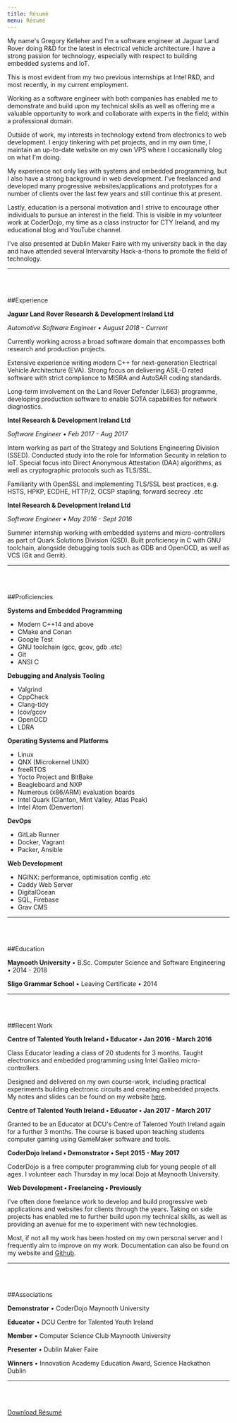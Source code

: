 ```yaml
---
title: Résumé
menu: Résumé
---
```


My name's Gregory Kelleher and I'm a software engineer at Jaguar Land Rover doing R&D for the latest in electrical vehicle architecture. I have a strong passion for technology, especially with respect to building embedded systems and IoT.

This is most evident from my two previous internships at Intel R&D, and most recently, in my current employment.

Working as a software engineer with both companies has enabled me to demonstrate and build upon my technical skills as well as offering me a valuable opportunity to work and collaborate with experts in the field; within a professional domain.

Outside of work, my interests in technology extend from electronics to web development. I enjoy tinkering with pet projects, and in my own time, I maintain an up-to-date website on my own VPS where I occasionally blog on what I'm doing.

My experience not only lies with systems and embedded programming, but I also have a strong background in web development. I've freelanced and developed many progressive websites/applications and prototypes for a number of clients over the last few years and still continue this at present.

Lastly, education is a personal motivation and I strive to encourage other individuals to pursue an interest in the field. This is visible in my volunteer work at CoderDojo, my time as a class instructor for CTY Ireland, and my educational blog and YouTube channel.

I've also presented at Dublin Maker Faire with my university back in the day and have attended several Intervarsity Hack-a-thons to promote the field of technology.

---
<br></br>

##Experience

**Jaguar Land Rover Research & Development Ireland Ltd** 

_Automotive Software Engineer • August 2018 - Current_

Currently working across a broad software domain that encompasses both research and production projects.

Extensive experience writing modern C++ for next-generation Electrical Vehicle Architecture (EVA). Strong focus on delivering ASIL-D rated software with strict compliance to MISRA and AutoSAR coding standards.

Long-term involvement on the Land Rover Defender (L663) programme, developing production software to enable SOTA capabilities for network diagnostics.


**Intel Research & Development Ireland Ltd**

_Software Engineer • Feb 2017 - Aug 2017_

Intern working as part of the Strategy and Solutions Engineering Division (SSED). Conducted study into the role for Information Security in relation to IoT. Special focus into Direct Anonymous Attestation (DAA) algorithms, as well as cryptographic protocols such as TLS/SSL.

Familiarity with OpenSSL and implementing TLS/SSL best practices, e.g. HSTS, HPKP, ECDHE, HTTP/2, OCSP stapling, forward secrecy .etc

**Intel Research & Development Ireland Ltd** 

_Software Engineer • May 2016 - Sept 2016_

Summer internship working with embedded systems and micro-controllers as part of Quark Solutions Division (QSD). Built proficiency in C with GNU toolchain, alongside debugging tools such as GDB and OpenOCD, as well as VCS (Git and Gerrit).

---
<br></br>

##Proficiencies

**Systems and Embedded Programming**

+ Modern C++14 and above
+ CMake and Conan
+ Google Test
+ GNU toolchain (gcc, gcov, gdb .etc)
+ Git
+ ANSI C

**Debugging and Analysis Tooling**

+ Valgrind
+ CppCheck
+ Clang-tidy
+ lcov/gcov
+ OpenOCD
+ LDRA

**Operating Systems and Platforms**

+ Linux
+ QNX (Microkernel UNIX)
+ freeRTOS
+ Yocto Project and BitBake
+ Beagleboard and NXP
+ Numerous (x86/ARM) evaluation boards
+ Intel Quark (Clanton, Mint Valley, Atlas Peak)
+ Intel Atom (Denverton)

**DevOps**

+ GitLab Runner
+ Docker, Vagrant
+ Packer, Ansible

**Web Development**

+ NGINX: performance, optimisation config .etc
+ Caddy Web Server
+ DigitalOcean
+ SQL, Firebase
+ Grav CMS

---
<br></br>

##Education

**Maynooth University** • B.Sc. Computer Science and Software Engineering • 2014 - 2018

**Sligo Grammar School** • Leaving Certificate • 2014 

---
<br></br>

##Recent Work

**Centre of Talented Youth Ireland • Educator • Jan 2016 - March 2016**

Class Educator leading a class of 20 students for 3 months. Taught electronics and embedded programming using Intel Galileo micro-controllers.

Designed and delivered on my own course-work, including practical experiments building electronic circuits and creating embedded projects. My notes and slides can be found on my website [here](https://gregorykelleher.com/gizmos_and_gadgets).

**Centre of Talented Youth Ireland • Educator • Jan 2017 - March 2017**

Granted to be an Educator at DCU's Centre of Talented Youth Ireland again for a further 3 months. The course is based upon teaching students computer gaming using GameMaker software and tools.

**CoderDojo Ireland • Demonstrator • Sept 2015 - May 2017**

CoderDojo is a free computer programming club for young people of all ages. I volunteer each Thursday in my local Dojo at Maynooth University.

**Web Development • Freelancing • Previously**

I've often done freelance work to develop and build progressive web applications and websites for clients through the years. Taking on side projects has enabled me to further build upon my technical skills, as well as providing an avenue for me to experiment with new technologies.

Most, if not all my work has been hosted on my own personal server and I frequently aim to improve on my work. Documentation can also be found on my website and [Github](https://github.com/gregorykelleher).

---
<br></br>

##Associations

**Demonstrator** • CoderDojo Maynooth University

**Educator** • DCU Centre for Talented Youth Ireland

**Member** • Computer Science Club Maynooth University

**Presenter** • Dublin Maker Faire

**Winners** • Innovation Academy Education Award, Science Hackathon Dublin

---
<br></br>

<a href="/user/pages/03.resume/gregory_kelleher_resume.pdf" download class="btn">Download Résumé</a> 

